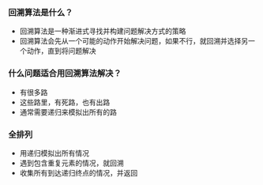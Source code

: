 ### 回溯算法是什么？
* 回溯算法是一种渐进式寻找并构建问题解决方式的策略
* 回溯算法会先从一个可能的动作开始解决问题，如果不行，就回溯并选择另一个动作，直到将问题解决

### 什么问题适合用回溯算法解决？
* 有很多路
* 这些路里，有死路，也有出路
* 通常需要递归来模拟出所有的路
  
### 全排列
* 用递归模拟出所有情况
* 遇到包含重复元素的情况，就回溯
* 收集所有到达递归终点的情况，并返回